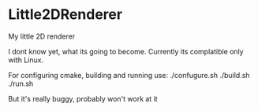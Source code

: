 # Little2DRenderer
My little 2D renderer

I dont know yet, what its going to become. Currently its complatible only with Linux.

For configuring cmake, building and running use:
    ./confugure.sh
    ./build.sh
    ./run.sh
    
But it's really buggy, probably won't work at it
